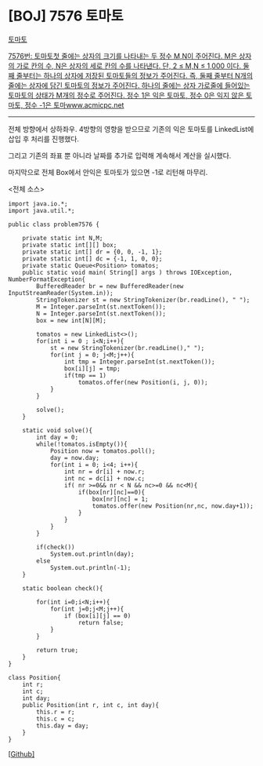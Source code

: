 # [BOJ] 7576 토마토

[토마토﻿](https://www.acmicpc.net/problem/7576)

[
7576번: 토마토첫 줄에는 상자의 크기를 나타내는 두 정수 M,N이 주어진다. M은 상자의 가로 칸의 수, N은 상자의 세로 칸의 수를 나타낸다. 단, 2 ≤ M,N ≤ 1,000 이다. 둘째 줄부터는 하나의 상자에 저장된 토마토들의 정보가 주어진다. 즉, 둘째 줄부터 N개의 줄에는 상자에 담긴 토마토의 정보가 주어진다. 하나의 줄에는 상자 가로줄에 들어있는 토마토의 상태가 M개의 정수로 주어진다. 정수 1은 익은 토마토, 정수 0은 익지 않은 토마토, 정수 -1은 토마www.acmicpc.net](https://www.acmicpc.net/problem/7576)

------

전체 방향에서 상하좌우. 4방향의 영향을 받으므로 기존의 익은 토마토를 LinkedList에 삽입 후 처리를 진행했다.

그리고 기존의 좌표 뿐 아니라 날짜를 추가로 입력해 계속해서 계산을 실시했다.

마지막으로 전체 Box에서 안익은 토마토가 있으면 -1로 리턴해 마무리.

<전체 소스>

```
import java.io.*;
import java.util.*;

public class problem7576 {

    private static int N,M;
    private static int[][] box;
    private static int[] dr = {0, 0, -1, 1};
    private static int[] dc = {-1, 1, 0, 0};
    private static Queue<Position> tomatos;
    public static void main( String[] args ) throws IOException, NumberFormatException{
        BufferedReader br = new BufferedReader(new InputStreamReader(System.in));
        StringTokenizer st = new StringTokenizer(br.readLine(), " ");
        M = Integer.parseInt(st.nextToken());
        N = Integer.parseInt(st.nextToken());
        box = new int[N][M];

        tomatos = new LinkedList<>();
        for(int i = 0 ; i<N;i++){
            st = new StringTokenizer(br.readLine()," ");
            for(int j = 0; j<M;j++){
                int tmp = Integer.parseInt(st.nextToken());
                box[i][j] = tmp;
                if(tmp == 1)
                    tomatos.offer(new Position(i, j, 0));
            }
        }

        solve();
    }

    static void solve(){
        int day = 0;
        while(!tomatos.isEmpty()){
            Position now = tomatos.poll();
            day = now.day;
            for(int i = 0; i<4; i++){
                int nr = dr[i] + now.r;
                int nc = dc[i] + now.c;
                if( nr >=0&& nr < N && nc>=0 && nc<M){
                    if(box[nr][nc]==0){
                        box[nr][nc] = 1;
                        tomatos.offer(new Position(nr,nc, now.day+1));
                    }
                }
            }
        }

        if(check())
            System.out.println(day);
        else
            System.out.println(-1);
    }

    static boolean check(){

        for(int i=0;i<N;i++){
            for(int j=0;j<M;j++){
                if (box[i][j] == 0)
                    return false;
            }
        }

        return true;
    }
}

class Position{
    int r;
    int c;
    int day;
    public Position(int r, int c, int day){
        this.r = r;
        this.c = c;
        this.day = day;
    }
}
```

[[Github\]](https://github.com/PandaHun/Algorithm/blob/master/src/main/java/Baekjoon/problem7576.java)